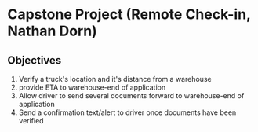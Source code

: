# Capstone Project (Remote Check-in, Nathan Dorn)
## Objectives
1. Verify a truck's location and it's distance from a warehouse
1.  provide ETA to warehouse-end of application
1. Allow driver to send several documents forward to warehouse-end of application
1. Send a confirmation text/alert to driver once documents have been verified


